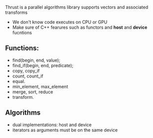 Thrust is a parallel algorithms library supports vectors and associated transforms
- We don't know code executes on CPU or GPU
- Make sure of C++ fearures such as functors and __host__ and __device__ fucntions 

## Functions:
- find(begin, end, value);
- find_if(begin, end, predicate);
- copy, copy_if 
- count, count_if
- equal.
- min_element, max_element
- merge, sort, reduce
- transform.

## Algorithms
- dual implementations: host and device
- iterators as arguments must be on the same device